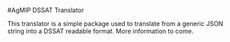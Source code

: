 #AgMIP DSSAT Translator

This translator is a simple package used to translate from a generic JSON
string into a DSSAT readable format. More information to come.
